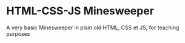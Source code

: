 # HTML-CSS-JS Minesweeper

A very basic Minesweeper in plain old HTML, CSS et JS, for teaching purposes